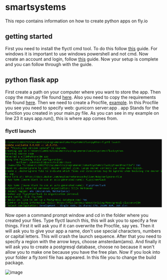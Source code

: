 # **smartsystems**
This repo contains information on how to create python apps on fly.io

## **getting started**
First you need to install the flyctl cmd tool. To do this follow [this](https://fly.io/docs/hands-on/install-flyctl/) guide. For windows it is important to use windows powershell and not cmd. Now create an account and login, follow [this](https://fly.io/docs/getting-started/log-in-to-fly/) guide. Now your setup is complete and you can follow through with the guide.

## **python flask app**
First create a path on your computer where you want to store the app. Then copy the main.py file found [here](https://github.com/stino220802/smartsystems/blob/main/flaskpython/main.py). Also you need to copy the requirements file found [here](https://github.com/stino220802/smartsystems/blob/main/flaskpython/requirements.txt). Then we need to create a Procfile, [example](https://github.com/stino220802/smartsystems/blob/main/flaskpython/Procfile). In this Procfile you see you need to specify web: gunicorn server:app . app Stands for the function you created in your main.py file. As you can see in my example on line 23 it says app.run(), this is where app comes from.

### **flyctl launch**
![image](https://github.com/stino220802/smartsystems/blob/main/pictures/launch.PNG)

Now open a command prompt window and cd in the folder where you created your files. Type flyctl launch this, this will ask you to specify a few things. First it will ask you if it can overwrite the Procfile, say yes. Then it will ask you to give your app a name, don't use special characters, numbers or capital letters. This will crash the launch sequence. After that you need to specify a region with the arrow keys, choose amsterdam(ams). And finally it will ask you to create a postgresql database, choose no because it won't allow you to make one because you have the free plan. Now if you look into your folder a fly.toml file has appeared. In this file you to change the build package. 

![image]()



